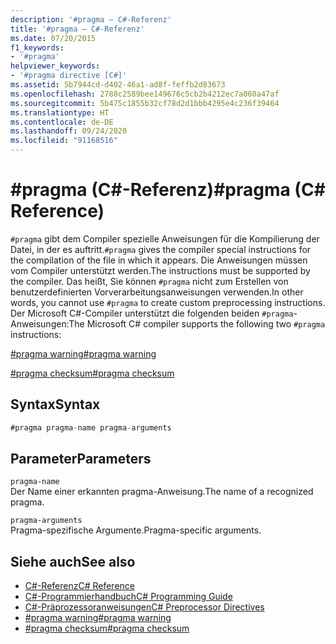 ```yaml
---
description: '#pragma – C#-Referenz'
title: '#pragma – C#-Referenz'
ms.date: 07/20/2015
f1_keywords:
- '#pragma'
helpviewer_keywords:
- '#pragma directive [C#]'
ms.assetid: 5b7944cd-d402-46a1-ad8f-feffb2d83673
ms.openlocfilehash: 2788c2589bee149676c5cb2b4212ec7a060a47af
ms.sourcegitcommit: 5b475c1855b32cf78d2d1bbb4295e4c236f39464
ms.translationtype: HT
ms.contentlocale: de-DE
ms.lasthandoff: 09/24/2020
ms.locfileid: "91168516"
---
```

# <a name="pragma-c-reference"></a><span data-ttu-id="4f0ac-103">#pragma (C#-Referenz)</span><span class="sxs-lookup"><span data-stu-id="4f0ac-103">#pragma (C# Reference)</span></span>

<span data-ttu-id="4f0ac-104">`#pragma` gibt dem Compiler spezielle Anweisungen für die Kompilierung der Datei, in der es auftritt.</span><span class="sxs-lookup"><span data-stu-id="4f0ac-104">`#pragma` gives the compiler special instructions for the compilation of the file in which it appears.</span></span> <span data-ttu-id="4f0ac-105">Die Anweisungen müssen vom Compiler unterstützt werden.</span><span class="sxs-lookup"><span data-stu-id="4f0ac-105">The instructions must be supported by the compiler.</span></span> <span data-ttu-id="4f0ac-106">Das heißt, Sie können `#pragma` nicht zum Erstellen von benutzerdefinierten Vorverarbeitungsanweisungen verwenden.</span><span class="sxs-lookup"><span data-stu-id="4f0ac-106">In other words, you cannot use `#pragma` to create custom preprocessing instructions.</span></span> <span data-ttu-id="4f0ac-107">Der Microsoft C#-Compiler unterstützt die folgenden beiden `#pragma`-Anweisungen:</span><span class="sxs-lookup"><span data-stu-id="4f0ac-107">The Microsoft C# compiler supports the following two `#pragma` instructions:</span></span>  
  
 [<span data-ttu-id="4f0ac-108">#pragma warning</span><span class="sxs-lookup"><span data-stu-id="4f0ac-108">#pragma warning</span></span>](./preprocessor-pragma-warning.md)  
  
 [<span data-ttu-id="4f0ac-109">#pragma checksum</span><span class="sxs-lookup"><span data-stu-id="4f0ac-109">#pragma checksum</span></span>](./preprocessor-pragma-checksum.md)  
  
## <a name="syntax"></a><span data-ttu-id="4f0ac-110">Syntax</span><span class="sxs-lookup"><span data-stu-id="4f0ac-110">Syntax</span></span>  
  
```csharp
#pragma pragma-name pragma-arguments  
```  
  
## <a name="parameters"></a><span data-ttu-id="4f0ac-111">Parameter</span><span class="sxs-lookup"><span data-stu-id="4f0ac-111">Parameters</span></span>  

 `pragma-name`  
 <span data-ttu-id="4f0ac-112">Der Name einer erkannten pragma-Anweisung.</span><span class="sxs-lookup"><span data-stu-id="4f0ac-112">The name of a recognized pragma.</span></span>  
  
 `pragma-arguments`  
 <span data-ttu-id="4f0ac-113">Pragma-spezifische Argumente.</span><span class="sxs-lookup"><span data-stu-id="4f0ac-113">Pragma-specific arguments.</span></span>  
  
## <a name="see-also"></a><span data-ttu-id="4f0ac-114">Siehe auch</span><span class="sxs-lookup"><span data-stu-id="4f0ac-114">See also</span></span>

- [<span data-ttu-id="4f0ac-115">C#-Referenz</span><span class="sxs-lookup"><span data-stu-id="4f0ac-115">C# Reference</span></span>](../index.md)
- [<span data-ttu-id="4f0ac-116">C#-Programmierhandbuch</span><span class="sxs-lookup"><span data-stu-id="4f0ac-116">C# Programming Guide</span></span>](../../programming-guide/index.md)
- [<span data-ttu-id="4f0ac-117">C#-Präprozessoranweisungen</span><span class="sxs-lookup"><span data-stu-id="4f0ac-117">C# Preprocessor Directives</span></span>](./index.md)
- [<span data-ttu-id="4f0ac-118">#pragma warning</span><span class="sxs-lookup"><span data-stu-id="4f0ac-118">#pragma warning</span></span>](./preprocessor-pragma-warning.md)
- [<span data-ttu-id="4f0ac-119">#pragma checksum</span><span class="sxs-lookup"><span data-stu-id="4f0ac-119">#pragma checksum</span></span>](./preprocessor-pragma-checksum.md)
